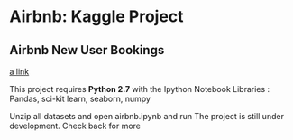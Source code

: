 # Airbnb: Kaggle Project 
## Airbnb New User Bookings
[a link](https://www.kaggle.com/c/airbnb-recruiting-new-user-bookings/data)

This project requires **Python 2.7** with the Ipython Notebook
Libraries : Pandas, sci-kit learn, seaborn, numpy


Unzip all datasets and open airbnb.ipynb and run
The project is still under development. Check back for more
